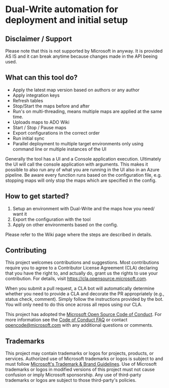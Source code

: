 # Dual-Write automation for deployment and initial setup

## Disclaimer / Support
Please note that this is not supported by Microsoft in anyway. 
It is provided AS IS and it can break anytime because changes made in the API beeing used. 


## What can this tool do? 

-	Apply the latest map version based on authors or any author
-	Apply integration keys
-	Refresh tables
-	Stop/Start the maps before and after
-	Run's on multi-threading, means multiple maps are applied at the same time.
-	Uploads maps to ADO Wiki 
-	Start / Stop / Pause maps 
-	Export configurations in the correct order 
-	Run initial sync 
-	Parallel deployment to multiple target environments only using command line or multiple instances of the UI

Generally the tool has a UI and a Console application execution. Ultimately the UI will call the console application with arguments. 
This makes it possible to also run any of what you are running in the UI also in an Azure pipeline. 
Be aware every function runs based on the configuration file, e.g. stopping maps will only stop the maps which are specified in the config. 

## How to get started? 

1. Setup an environment with Dual-Write and the maps how you need/ want it
2. Export the configuration with the tool
3. Apply on other environments based on the config. 

Please refer to the Wiki page where the steps are described in details.

## Contributing

This project welcomes contributions and suggestions.  Most contributions require you to agree to a
Contributor License Agreement (CLA) declaring that you have the right to, and actually do, grant us
the rights to use your contribution. For details, visit https://cla.opensource.microsoft.com.

When you submit a pull request, a CLA bot will automatically determine whether you need to provide
a CLA and decorate the PR appropriately (e.g., status check, comment). Simply follow the instructions
provided by the bot. You will only need to do this once across all repos using our CLA.

This project has adopted the [Microsoft Open Source Code of Conduct](https://opensource.microsoft.com/codeofconduct/).
For more information see the [Code of Conduct FAQ](https://opensource.microsoft.com/codeofconduct/faq/) or
contact [opencode@microsoft.com](mailto:opencode@microsoft.com) with any additional questions or comments.

## Trademarks

This project may contain trademarks or logos for projects, products, or services. Authorized use of Microsoft 
trademarks or logos is subject to and must follow 
[Microsoft's Trademark & Brand Guidelines](https://www.microsoft.com/en-us/legal/intellectualproperty/trademarks/usage/general).
Use of Microsoft trademarks or logos in modified versions of this project must not cause confusion or imply Microsoft sponsorship.
Any use of third-party trademarks or logos are subject to those third-party's policies.

